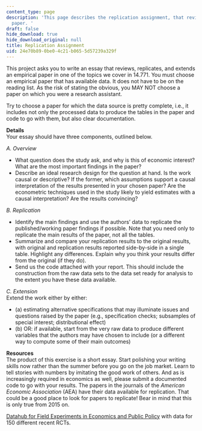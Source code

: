 ```yaml
---
content_type: page
description: 'This page describes the replication assignment, that reviews an empirical
  paper. '
draft: false
hide_download: true
hide_download_original: null
title: Replication Assignment
uid: 24e70b89-0be0-4c21-b065-5d57239a329f
---
```

This project asks you to write an essay that reviews, replicates, and extends an empirical paper in one of the topics we cover in 14.771. You must choose an empirical paper that has available data. It does not have to be on the reading list. As the risk of stating the obvious, you MAY NOT choose a paper on which you were a research assistant.

Try to choose a paper for which the data source is pretty complete, i.e., it includes not only the processed data to produce the tables in the paper and code to go with them, but also clear documentation.

**Details**           
Your essay should have three components, outlined below.   

*A. Overview*         

- What question does the study ask, and why is this of economic interest? What are the most important findings in the paper? 
- Describe an ideal research design for the question at hand. Is the work causal or descriptive? If the former, which assumptions support a causal interpretation of the results presented in your chosen paper? Are the econometric techniques used in the study likely to yield estimates with a causal interpretation? Are the results convincing?

*B. Replication*

- Identify the main findings and use the authors’ data to replicate the published/working paper findings if possible. Note that you need only to replicate the main results of the paper, not all the tables.
- Summarize and compare your replication results to the original results, with original and replication results reported side-by-side in a single table. Highlight any differences. Explain why you think your results differ from the original (if they do).
- Send us the code attached with your report. This should include the construction from the raw data sets to the data set ready for analysis to the extent you have these data available.

*C. Extension*           
Extend the work either by either: 

- (a) estimating alternative specifications that may illuminate issues and questions raised by the paper (e.g., specification checks; subsamples of special interest; distributional effect)         
- (b) OR: if available, start from the very raw data to produce different variables that the authors may have chosen to include (or a different way to compute some of their main outcomes)

**Resources**           
The product of this exercise is a short essay. Start polishing your writing skills now rather than the summer before you go on the job market. Learn to tell stories with numbers by imitating the good work of others. And as is increasingly required in economics as well, please submit a documented code to go with your results. The papers in the journals of the *American Economic Association* (AEA) have their data available for replication. That could be a good place to look for papers to replicate! Bear in mind that this is only true from 2015 on.

[Datahub for Field Experiments in Economics and Public Policy](https://dataverse.harvard.edu/dataverse/DFEEP) with data for 150 different recent RCTs.